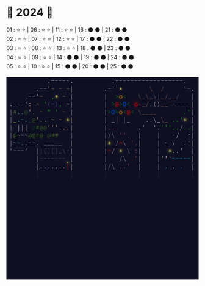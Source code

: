 # 🎅 2024 🎄

01 : ⭐ ⭐ | 06 : ⭐ ⭐ | 11 : ⭐ ⭐ | 16 : ⚫ ⚫ | 21 : ⚫ ⚫   
02 : ⭐ ⭐ | 07 : ⭐ ⭐ | 12 : ⭐ ⭐ | 17 : ⚫ ⚫ | 22 : ⚫ ⚫   
03 : ⭐ ⭐ | 08 : ⭐ ⭐ | 13 : ⭐ ⭐ | 18 : ⚫ ⚫ | 23 : ⚫ ⚫   
04 : ⭐ ⭐ | 09 : ⭐ ⭐ | 14 : ⚫ ⚫ | 19 : ⚫ ⚫ | 24 : ⚫ ⚫   
05 : ⭐ ⭐ | 10 : ⭐ ⭐ | 15 : ⚫ ⚫ | 20 : ⚫ ⚫ | 25 : ⚫ ⚫    

![2024](../screenshots/2024.png "2024")
